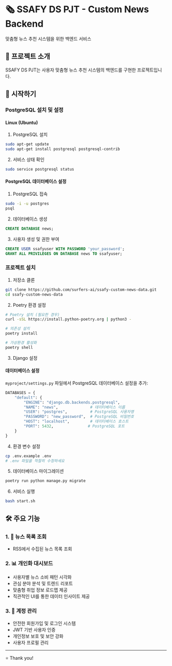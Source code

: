 # 🗞️ SSAFY DS PJT - Custom News Backend

맞춤형 뉴스 추천 시스템을 위한 백엔드 서비스

## 🌟 프로젝트 소개

SSAFY DS PJT는 사용자 맞춤형 뉴스 추천 시스템의 백엔드를 구현한 프로젝트입니다.

## 🚀 시작하기

### PostgreSQL 설치 및 설정

#### Linux (Ubuntu)

1. PostgreSQL 설치

```bash
sudo apt-get update
sudo apt-get install postgresql postgresql-contrib
```

2. 서비스 상태 확인

```bash
sudo service postgresql status
```

#### PostgreSQL 데이터베이스 설정

1. PostgreSQL 접속

```bash
sudo -i -u postgres
psql
```

2. 데이터베이스 생성

```sql
CREATE DATABASE news;
```

3. 사용자 생성 및 권한 부여

```sql
CREATE USER ssafyuser WITH PASSWORD 'your_password';
GRANT ALL PRIVILEGES ON DATABASE news TO ssafyuser;
```

### 프로젝트 설치

1. 저장소 클론

```bash
git clone https://github.com/surfers-ai/ssafy-custom-news-data.git
cd ssafy-custom-news-data
```

2. Poetry 환경 설정

```bash
# Poetry 설치 (필요한 경우)
curl -sSL https://install.python-poetry.org | python3 -

# 의존성 설치
poetry install

# 가상환경 활성화
poetry shell
```

3. Django 설정

#### 데이터베이스 설정

`myproject/settings.py` 파일에서 PostgreSQL 데이터베이스 설정을 추가:

```python
DATABASES = {
    "default": {
        "ENGINE": "django.db.backends.postgresql",
        "NAME": "news",              # 데이터베이스 이름
        "USER": "postgres",          # PostgreSQL 사용자명
        "PASSWORD": "new_password",  # PostgreSQL 비밀번호
        "HOST": "localhost",         # 데이터베이스 호스트
        "PORT": 5432,               # PostgreSQL 포트
    }
}
```

4. 환경 변수 설정

```bash
cp .env.example .env
# .env 파일을 적절히 수정하세요
```

5. 데이터베이스 마이그레이션

```bash
poetry run python manage.py migrate
```

6. 서비스 실행

```bash
bash start.sh
```

## 🛠️ 주요 기능

### 1. 🤖 뉴스 목록 조회

- RSS에서 수집된 뉴스 목록 조회

### 2. 📊 개인화 대시보드

- 사용자별 뉴스 소비 패턴 시각화
- 관심 분야 분석 및 트렌드 리포트
- 맞춤형 취업 정보 로드맵 제공
- 직관적인 UI를 통한 데이터 인사이트 제공

### 3. 🔐 계정 관리

- 안전한 회원가입 및 로그인 시스템
- JWT 기반 사용자 인증
- 개인정보 보호 및 보안 강화
- 사용자 프로필 관리

---

⭐️ Thank you!

